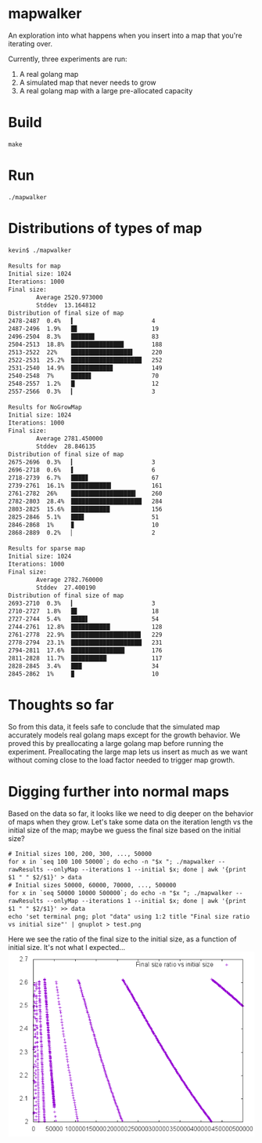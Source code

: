 # mapwalker
An exploration into what happens when you insert into a map that you're iterating over.

Currently, three experiments are run:
1. A real golang map
2. A simulated map that never needs to grow
3. A real golang map with a large pre-allocated capacity

# Build
```
make
```

# Run
```
./mapwalker
```

# Distributions of types of map
```
kevin$ ./mapwalker

Results for map
Initial size: 1024
Iterations: 1000
Final size:
        Average 2520.973000
        Stddev  13.164812
Distribution of final size of map
2478-2487  0.4%   ▍                      4
2487-2496  1.9%   █▋                     19
2496-2504  8.3%   ██████▋                83
2504-2513  18.8%  ███████████████        188
2513-2522  22%    █████████████████▌     220
2522-2531  25.2%  ████████████████████▏  252
2531-2540  14.9%  ███████████▉           149
2540-2548  7%     █████▋                 70
2548-2557  1.2%   █                      12
2557-2566  0.3%   ▎                      3

Results for NoGrowMap
Initial size: 1024
Iterations: 1000
Final size:
        Average 2781.450000
        Stddev  28.846135
Distribution of final size of map
2675-2696  0.3%   ▎                      3
2696-2718  0.6%   ▌                      6
2718-2739  6.7%   ████▊                  67
2739-2761  16.1%  ███████████▍           161
2761-2782  26%    ██████████████████▍    260
2782-2803  28.4%  ████████████████████▏  284
2803-2825  15.6%  ███████████            156
2825-2846  5.1%   ███▋                   51
2846-2868  1%     ▊                      10
2868-2889  0.2%   ▏                      2

Results for sparse map
Initial size: 1024
Iterations: 1000
Final size:
        Average 2782.760000
        Stddev  27.400190
Distribution of final size of map
2693-2710  0.3%   ▎                      3
2710-2727  1.8%   █▋                     18
2727-2744  5.4%   ████▋                  54
2744-2761  12.8%  ███████████▏           128
2761-2778  22.9%  ███████████████████▉   229
2778-2794  23.1%  ████████████████████▏  231
2794-2811  17.6%  ███████████████▎       176
2811-2828  11.7%  ██████████▏            117
2828-2845  3.4%   ███                    34
2845-2862  1%     ▉                      10
```

# Thoughts so far
So from this data, it feels safe to conclude that the simulated map accurately models real golang maps except for the growth behavior. We proved this by preallocating a large golang map before running the experiment. Preallocating the large map lets us insert as much as we want without coming close to the load factor needed to trigger map growth.

# Digging further into normal maps
Based on the data so far, it looks like we need to dig deeper on the behavior of maps when they grow. Let's take some data on the iteration length vs the initial size of the map; maybe we guess the final size based on the initial size?

```
# Initial sizes 100, 200, 300, ..., 50000
for x in `seq 100 100 50000`; do echo -n "$x "; ./mapwalker --rawResults --onlyMap --iterations 1 --initial $x; done | awk '{print $1 " " $2/$1}' > data
# Initial sizes 50000, 60000, 70000, ..., 500000
for x in `seq 50000 10000 500000`; do echo -n "$x "; ./mapwalker --rawResults --onlyMap --iterations 1 --initial $x; done | awk '{print $1 " " $2/$1}' >> data
echo 'set terminal png; plot "data" using 1:2 title "Final size ratio vs initial size"' | gnuplot > test.png
```

Here we see the ratio of the final size to the initial size, as a function of initial size. It's
not what I expected...
![normal map final size ratio](https://github.com/kwojcik/mapwalker/blob/master/images/1.png)
